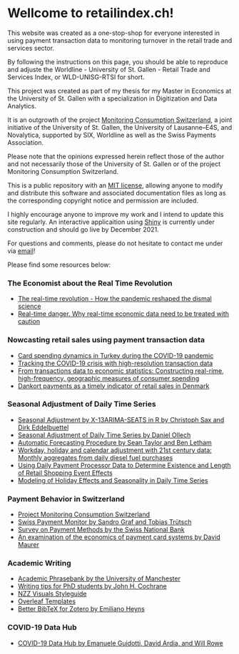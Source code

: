 # Wellcome to retailindex.ch!

This website was created as a one-stop-shop for everyone interested in using payment transaction data to monitoring turnover in the retail trade and services sector.

By following the instructions on this page, you should be able to reproduce and adjuste the Worldline - University of St. Gallen - Retail Trade and Services Index, or WLD-UNISG-RTSI for short.

This project was created as part of my thesis for my Master in Economics at the University of St. Gallen with a specialization in Digitization and Data Analytics.

It is an outgrowth of the project [Monitoring Consumption Switzerland](https://monitoringconsumption.com/), a joint initiative of the University of St. Gallen, the University of Lausanne–E4S, and Novalytica, supported by SIX, Worldline as well as the Swiss Payments Association.

Please note that the opinions expressed herein reflect those of the author and not necessarily those of the University of St. Gallen or of the project Monitoring Consumption Switzerland.

This is a public repository with an [MIT license](https://choosealicense.com/licenses/mit/), allowing anyone to modify and distribute this software and associated documentation files as long as the corresponding copyright notice and permission are included.

I highly encourage anyone to improve my work and I intend to update this site regularly. An interactive applicaition using [Shiny](shiny.rstudio.com/) is currently under construction and should go live by December 2021.

For questions and comments, please do not hesitate to contact me under via [email](mailto:matthias.spichiger@outlook.de?subject=[GitHub]%20Retail%20Index)!

Please find some resources below:

### The Economist about the Real Time Revolution
- [The real-time revolution - How the pandemic reshaped the dismal science](https://www.economist.com/briefing/2021/10/23/enter-third-wave-economics)
- [Real-time danger. Why real-time economic data need to be treated with caution](https://www.economist.com/finance-and-economics/2020/07/23/why-real-time-economic-data-need-to-be-treated-with-caution)

### Nowcasting retail sales using payment transaction data
- [Card spending dynamics in Turkey during the COVID-19 pandemic](https://reader.elsevier.com/reader/sd/pii/S1303070121000226?token=7B31B2E98AFFE6C98CD922F8874FF7B4857CD9B6FF9AFA49CAA7B91A21E085BBFD782E44364BC84F2CD33A026F40DD06&originRegion=eu-west-1&originCreation=20211115151955)
- [Tracking the COVID-19 crisis with high-resolution transaction data](https://royalsocietypublishing.org/doi/pdf/10.1098/rsos.210218)
- [From transactions data to economic statistics: Constructing real-rime, high-frequency, geographic measures of consumer spending](https://www.nber.org/system/files/chapters/c14267/c14267.pdf)
- [Dankort payments as a timely indicator of retail sales in Denmark](https://www.econstor.eu/bitstream/10419/82313/1/621225231.pdf)

### Seasonal Adjustment of Daily Time Series
- [Seasonal Adjustment by X-13ARIMA-SEATS in R by Christoph Sax and Dirk Eddelbuettel](http://www.seasonal.website/seasonal.html)
- [Seasonal Adjustment of Daily Time Series by Daniel Ollech](https://www.bundesbank.de/resource/blob/763892/0d1c33f19a204e2233a6fccc6e802487/mL/2018-10-17-dkp-41-data.pdf)
- [Automatic Forecasting Procedure by Sean Taylor and Ben Letham](https://facebook.github.io/prophet/)
- [Workday, holiday and calendar adjustment with 21st century data: Monthly aggregates from daily diesel fuel purchases](https://www.nber.org/papers/w16897)
- [Using Daily Payment Processor Data to Determine Existence and Length of Retail Shopping Event Effects](https://www.census.gov/content/dam/Census/library/working-papers/2019/econ/hutchinson-czaplicki-adep-wp.pdf)
- [Modeling of Holiday Effects and Seasonality in Daily Time Series](https://www.census.gov/content/dam/Census/library/working-papers/2018/adrm/rrs2018-01.pdf)

### Payment Behavior in Switzerland
- [Project Monitoring Consumption Switzerland](https://monitoringconsumption.com/)
- [Swiss Payment Monitor by Sandro Graf and Tobias Trütsch](https://en.swisspaymentmonitor.ch/)
- [Survey on Payment Methods by the Swiss National Bank](https://www.snb.ch/en/iabout/paytrans/paytrans_surveys/id/paytrans_survey_2020)
- [An examination of the economics of payment card systems by David Maurer](https://www.snb.ch/en/mmr/reference/Zahlungskarten/source/Zahlungskarten.en.pdf)

### Academic Writing
- [Academic Phrasebank by the University of Manchester](https://www.phrasebank.manchester.ac.uk/)
- [Writing tips for PhD students by John H. Cochrane](https://www.johnhcochrane.com/research-all/writing-tips-for-phd-studentsnbsp)
- [NZZ Visuals Styleguide](https://nzzdev.github.io/Storytelling-Styleguide/#/)
- [Overleaf Templates](https://de.overleaf.com/latex/templates)
- [Better BibTeX for Zotero by Emiliano Heyns](https://retorque.re/zotero-better-bibtex/)

### COVID-19 Data Hub
- [COVID-19 Data Hub by Emanuele Guidotti, David Ardia, and Will Rowe](https://doi.org/10.21105/joss.02376)
